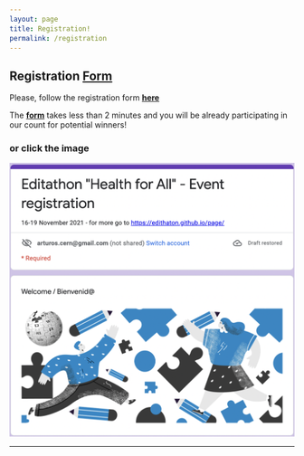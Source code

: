 ```yaml
---
layout: page
title: Registration!
permalink: /registration
---
```


## Registration **[Form](https://forms.gle/71HnETqtuDGiXwok9)**
Please, follow the registration form **[here](https://forms.gle/71HnETqtuDGiXwok9)**

The **[form](https://forms.gle/71HnETqtuDGiXwok9)** takes  less than 2 minutes and you will be already participating in our count for potential winners!

### or click the image

[![Google form](assets/img/google-form.png)](https://forms.gle/71HnETqtuDGiXwok9)

---
